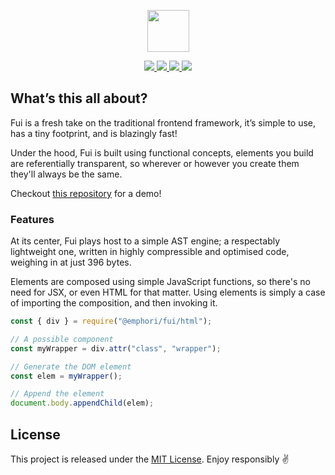 <p align="center">
  <img src="https://cdn.jsdelivr.net/gh/emphori/fui@master/.github/logo-67x122@2x.png" width="67px" />
</p>

<p align="center">
  <a href="https://www.npmjs.com/package/@emphori/fui">
    <img src="https://img.shields.io/npm/v/@emphori/fui.svg?style=flat-square" />
  </a>
  <a href="https://travis-ci.org/Emphori/fui">
    <img src="https://img.shields.io/travis/Emphori/fui/master.svg?style=flat-square" />
  </a>
  <a href="https://codecov.io/gh/Emphori/fui">
    <img src="https://img.shields.io/coveralls/github/Emphori/fui.svg?style=flat-square" />
  </a>
  <a href="https://lgtm.com/projects/g/Emphori/fui">
    <img src="https://img.shields.io/lgtm/grade/javascript/github/Emphori/fui.svg?style=flat-square">
  </a>
</p>

## What’s this all about?

Fui is a fresh take on the traditional frontend framework, it’s simple to use,
has a tiny footprint, and is blazingly fast!

Under the hood, Fui is built using functional concepts, elements you build are
referentially transparent, so wherever or however you create them they'll always
be the same.

Checkout [this repository](https://git.io/fjvBY) for a demo!

### Features

At its center, Fui plays host to a simple AST engine; a respectably lightweight
one, written in highly compressible and optimised code, weighing in at just 396
bytes.

Elements are composed using simple JavaScript functions, so there's no need for
JSX, or even HTML for that matter. Using elements is simply a case of importing
the composition, and then invoking it.

```javascript
const { div } = require("@emphori/fui/html");

// A possible component
const myWrapper = div.attr("class", "wrapper");

// Generate the DOM element
const elem = myWrapper();

// Append the element
document.body.appendChild(elem);
```

## License

This project is released under the [MIT License](./LICENSE). Enjoy responsibly
✌️
